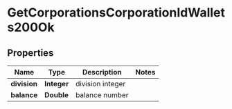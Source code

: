 
# GetCorporationsCorporationIdWallets200Ok

## Properties
Name | Type | Description | Notes
------------ | ------------- | ------------- | -------------
**division** | **Integer** | division integer | 
**balance** | **Double** | balance number | 




